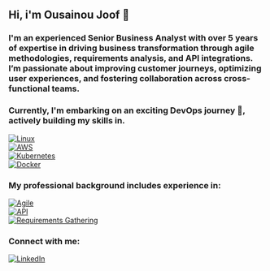 ## Hi, i'm Ousainou Joof 👋

### I'm an experienced Senior Business Analyst with over 5 years of expertise in driving business transformation through agile methodologies, requirements analysis, and API integrations. I’m passionate about improving customer journeys, optimizing user experiences, and fostering collaboration across cross-functional teams.

### Currently, I'm embarking on an exciting DevOps journey 🚀, actively building my skills in.

[![Linux](https://img.shields.io/badge/Linux-FCC624?style=for-the-badge&logo=linux&logoColor=black)](https://www.kernel.org/)  
[![AWS](https://img.shields.io/badge/AWS-232F3E?style=for-the-badge&logo=amazonaws&logoColor=orange)](https://aws.amazon.com/)  
[![Kubernetes](https://img.shields.io/badge/Kubernetes-326CE5?style=for-the-badge&logo=kubernetes&logoColor=white)](https://kubernetes.io/) 
<br>
[![Docker](https://img.shields.io/badge/Docker-2496ED?style=for-the-badge&logo=docker&logoColor=white)](https://www.docker.com/)

### My professional background includes experience in:

[![Agile](https://img.shields.io/badge/Agile-0288D1?style=for-the-badge&logo=scrumalliance&logoColor=white)](https://www.scrumalliance.org/)  
[![API](https://img.shields.io/badge/API-02569B?style=for-the-badge&logo=postman&logoColor=white)](https://www.postman.com/)  
[![Requirements Gathering](https://img.shields.io/badge/Requirements%20Gathering-0052CC?style=for-the-badge&logo=atlassian&logoColor=white)](https://www.atlassian.com/)

### Connect with me: 

[![LinkedIn](https://img.shields.io/badge/LinkedIn-0A66C2?style=for-the-badge&logo=linkedin&logoColor=white)](https://www.linkedin.com/in/ousainou-joof-63420515a/)

